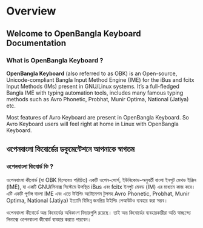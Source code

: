 # Overview
## Welcome to OpenBangla Keyboard Documentation
### What is OpenBangla Keyboard ?
**OpenBangla Keyboard** (also referred to as OBK) is an Open-source, Unicode-compliant Bangla Input Method Engine (IME) for the iBus and fcitx Input Methods (IMs) present in GNU/Linux systems. It’s a full-fledged Bangla IME with typing automation tools, includes many famous typing methods such as Avro Phonetic, Probhat, Munir Optima, National (Jatiya) etc.

Most features of Avro Keyboard are present in OpenBangla Keyboard. So Avro Keyboard users will feel right at home in Linux with OpenBangla Keyboard.

## ওপেনবাংলা কিবোর্ডের ডকুমেন্টেশনে আপনাকে স্বাগতম
### ওপেনবাংলা কিবোর্ড কি ?
ওপেনবাংলা কীবোর্ড (যা OBK হিসেবেও পরিচিত) একটি ওপেন-সোর্স, ইউনিকোড-অনুবর্তী বাংলা ইনপুট মেথড ইঞ্জিন (IME), যা একটি GNU/লিনাক্স সিস্টেমে উপস্থিত iBus এবং fcitx ইনপুট মেথড (IM) এর মাধ্যমে কাজ করে। এটি একটি পূর্ণাঙ্গ বাংলা IME এবং এতে টাইপিং অটোমেশন টুলসহ Avro Phonetic, Probhat, Munir Optima, National (Jatiya) ইত্যাদি বিভিন্ন জনপ্রিয় টাইপিং লেআউটও ব্যবহার করা সম্ভব।

ওপেনবাংলা কীবোর্ডে অভ্র কিবোর্ডের অধিকাংশ ফিচারগুলি রয়েছে। তাই অভ্র কিবোর্ডের ব্যবহারকারীরা অতি স্বাচ্ছন্দ্যে লিনাক্সে ওপেনবাংলা কীবোর্ড ব্যবহার করতে পারবেন।